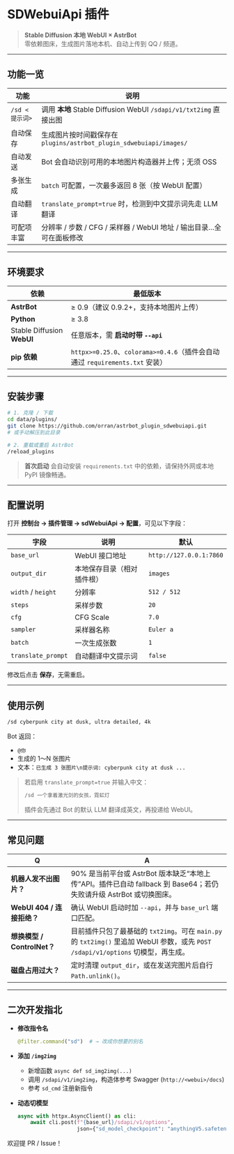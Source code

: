 # SDWebuiApi 插件

> **Stable Diffusion 本地 WebUI × AstrBot**  
> 零依赖图床，生成图片落地本机、自动上传到 QQ / 频道。  

---

## 功能一览

| 功能           | 说明                                                         |
| -------------- | ------------------------------------------------------------ |
| `/sd <提示词>` | 调用 **本地** Stable Diffusion WebUI `/sdapi/v1/txt2img` 直接出图 |
| 自动保存       | 生成图片按时间戳保存在 `plugins/astrbot_plugin_sdwebuiapi/images/` |
| 自动发送       | Bot 会自动识别可用的本地图片构造器并上传；无须 OSS           |
| 多张生成       | `batch` 可配置，一次最多返回 8 张（按 WebUI 配置）           |
| 自动翻译       | `translate_prompt=true` 时，检测到中文提示词先走 LLM 翻译    |
| 可配项丰富     | 分辨率 / 步数 / CFG / 采样器 / WebUI 地址 / 输出目录…全可在面板修改 |

---

## 环境要求

| 依赖                       | 最低版本                                                     |
| -------------------------- | ------------------------------------------------------------ |
| **AstrBot**                | ≥ 0.9（建议 0.9.2+，支持本地图片上传）                       |
| **Python**                 | ≥ 3.8                                                        |
| Stable Diffusion **WebUI** | 任意版本，需 **启动时带 `--api`**                            |
| **pip 依赖**               | `httpx>=0.25.0`、`colorama>=0.4.6`（插件会自动通过 `requirements.txt` 安装） |

---

## 安装步骤

```bash
# 1. 克隆 / 下载
cd data/plugins/
git clone https://github.com/orran/astrbot_plugin_sdwebuiapi.git
# 或手动解压到此目录

# 2. 重载或重启 AstrBot
/reload_plugins
```

> **首次启动** 会自动安装 `requirements.txt` 中的依赖，请保持外网或本地 PyPI 镜像畅通。

------

## 配置说明

打开 **控制台 → 插件管理 → sdWebuiApi → 配置**，可见以下字段：

| 字段               | 说明                       | 默认                    |
| ------------------ | -------------------------- | ----------------------- |
| `base_url`         | WebUI 接口地址             | `http://127.0.0.1:7860` |
| `output_dir`       | 本地保存目录（相对插件根） | `images`                |
| `width` / `height` | 分辨率                     | `512 / 512`             |
| `steps`            | 采样步数                   | `20`                    |
| `cfg`              | CFG Scale                  | `7.0`                   |
| `sampler`          | 采样器名称                 | `Euler a`               |
| `batch`            | 一次生成张数               | `1`                     |
| `translate_prompt` | 自动翻译中文提示词         | `false`                 |

修改后点击 **保存**，无需重启。

------

## 使用示例

```bash
/sd cyberpunk city at dusk, ultra detailed, 4k
```

Bot 返回：

- `@你`
- 生成的 1～N 张图片
- 文本：`已生成 3 张图片\n提示词: cyberpunk city at dusk ...`

> 若启用 `translate_prompt=true` 并输入中文：
>
> ```bash
> /sd 一个拿着激光剑的女孩，霓虹灯
> ```
>
> 插件会先通过 Bot 的默认 LLM 翻译成英文，再投递给 WebUI。

------

## 常见问题

| Q                           | A                                                            |
| --------------------------- | ------------------------------------------------------------ |
| **机器人发不出图片？**      | 90% 是当前平台或 AstrBot 版本缺乏“本地上传”API。插件已自动 fallback 到 Base64；若仍失败请升级 AstrBot 或切换图床。 |
| **WebUI 404 / 连接拒绝？**  | 确认 WebUI 启动时加 `--api`，并与 `base_url` 端口匹配。      |
| **想换模型 / ControlNet？** | 目前插件只包了最基础的 `txt2img`。可在 `main.py` 的 `txt2img()` 里追加 WebUI 参数，或先 `POST /sdapi/v1/options` 切模型，再生成。 |
| **磁盘占用过大？**          | 定时清理 `output_dir`，或在发送完图片后自行 `Path.unlink()`。 |

------

## 二次开发指北

- **修改指令名**

  ```python
  @filter.command("sd")  # → 改成你想要的别名
  ```

- **添加 `/img2img`**

  - 新增函数 `async def sd_img2img(...)`
  - 调用 `/sdapi/v1/img2img`，构造体参考 Swagger (`http://<webui>/docs`)
  - 参考 `sd_cmd` 注册新指令

- **动态切模型**

  ```python
  async with httpx.AsyncClient() as cli:
      await cli.post(f"{base_url}/sdapi/v1/options",
                     json={"sd_model_checkpoint": "anythingV5.safetensors"})
  ```

欢迎提 PR / Issue！